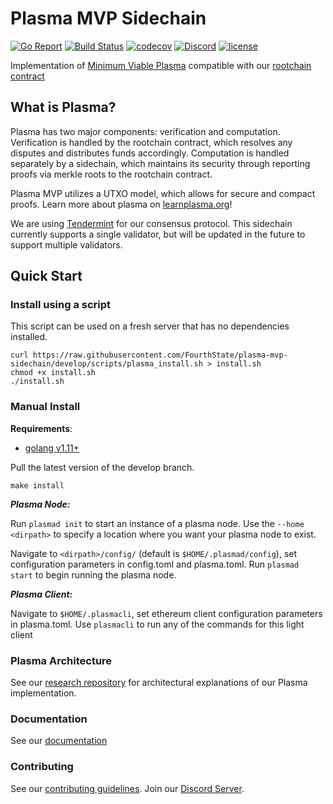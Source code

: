 # Plasma MVP Sidechain
[![Go Report](https://goreportcard.com/badge/github.com/FourthState/plasma-mvp-sidechain)](https://goreportcard.com/report/github.com/FourthState/plasma-mvp-sidechain)
[![Build Status](https://travis-ci.org/FourthState/plasma-mvp-sidechain.svg?branch=develop)](https://travis-ci.org/FourthState/plasma-mvp-sidechain)
[![codecov](https://codecov.io/gh/FourthState/plasma-mvp-sidechain/branch/develop/graph/badge.svg)](https://codecov.io/gh/FourthState/plasma-mvp-sidechain)
[![Discord](https://img.shields.io/badge/discord-join%20chat-blue.svg)](https://discord.gg/YTB5A4P)
[![license](https://img.shields.io/github/license/FourthState/plasma-mvp-rootchain.svg)](https://github.com/FourthState/plasma-mvp-sidechain/blob/master/LICENSE)

Implementation of [Minimum Viable Plasma](https://ethresear.ch/t/minimal-viable-plasma/426) compatible with our [rootchain contract](https://github.com/FourthState/plasma-mvp-rootchain)  

## What is Plasma?
Plasma has two major components: verification and computation. 
Verification is handled by the rootchain contract, which resolves any disputes and distributes funds accordingly.
Computation is handled separately by a sidechain, which maintains its security through reporting proofs via merkle roots to the rootchain contract. 

Plasma MVP utilizes a UTXO model, which allows for secure and compact proofs. Learn more about plasma on [learnplasma.org](https://www.learnplasma.org/en/)!

We are using [Tendermint](https://github.com/tendermint/tendermint) for our consensus protocol.
This sidechain currently supports a single validator, but will be updated in the future to support multiple validators.

## Quick Start

### Install using a script

This script can be used on a fresh server that has no dependencies installed.

```
curl https://raw.githubusercontent.com/FourthState/plasma-mvp-sidechain/develop/scripts/plasma_install.sh > install.sh
chmod +x install.sh
./install.sh
```

### Manual Install

**Requirements**: 
- [golang v1.11+](https://golang.org/)

Pull the latest version of the develop branch.

`make install`

***Plasma Node:***

Run `plasmad init` to start an instance of a plasma node.
Use the `--home <dirpath>` to specify a location where you want your plasma node to exist.

Navigate to `<dirpath>/config/` (default is `$HOME/.plasmad/config`), set configuration parameters in config.toml and plasma.toml.
Run `plasmad start` to begin running the plasma node. 

***Plasma Client:***

Navigate to `$HOME/.plasmacli`, set ethereum client configuration parameters in plasma.toml.
Use `plasmacli` to run any of the commands for this light client
  
### Plasma Architecture 
See our [research repository](https://github.com/FourthState/plasma-research) for architectural explanations of our Plasma implementation. 

### Documentation
See our [documentation](https://github.com/FourthState/plasma-mvp-sidechain/blob/master/docs/overview.md)

### Contributing
See our [contributing guidelines](https://github.com/FourthState/plasma-mvp-sidechain/blob/master/.github/CONTRIBUTING.md). Join our [Discord Server](https://discord.gg/YTB5A4P).
